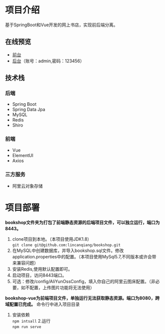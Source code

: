 # 项目介绍
基于SpringBoot和Vue开发的网上书店，实现前后端分离。

## 在线预览
* [前台](http://sumuzhe.top/)
* [后台](http://sumuzhe.top/admin)（账号：admin,密码：123456）

## 技术栈
### 后端
* Spring Boot
* Spring Data Jpa
* MySQL
* Redis
* Shiro
### 前端
* Vue
* ElementUI
* Axios

### 三方服务
* 阿里云对象存储

# 项目部署
**bookshop文件夹为打包了前端静态资源的后端项目文件，可以独立运行，端口为8443。**
1. clone项目到本地。（本项目使用JDK1.8）
<br/>`git clone git@github.com:lincanqiang/bookshop.git`
2. 在MySQL中创建数据库，并导入bookshop.sql文件。修改application.properties中的配置。（本项目使用MySql5.7,不同版本或许会带来兼容问题）
3. 安装Redis,使用默认配置即可。
4. 启动项目，访问8443端口。
5. 可选：修改/config/AliYunOssConfig，填入你自己的阿里云图床配置。（非必要，如不配置，上传图片功能将无法使用）

**bookshop-vue为前端项目文件，单独运行无法获取静态资源。端口为8080，跨域配置已完成。**
命令行中进入项目目录
1. 安装依赖
<br/>`npm intsall` 
2.运行 
<br/>`npm run serve`

